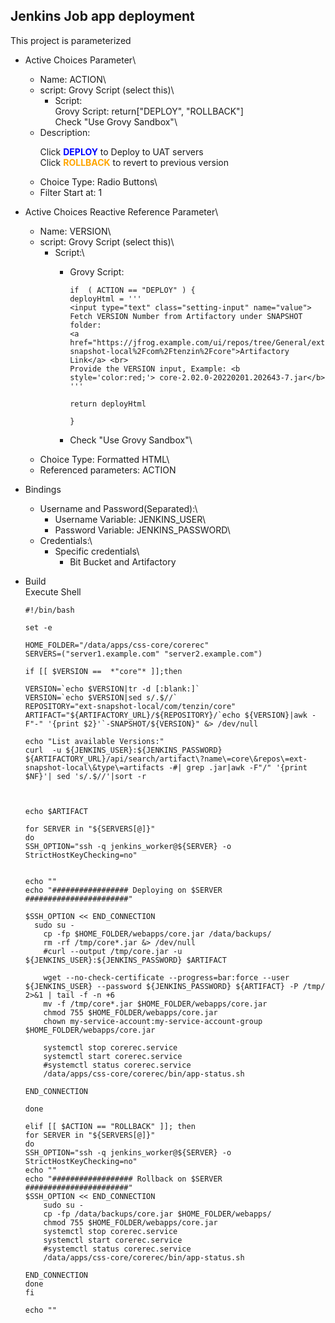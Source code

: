 ## Jenkins Job app deployment

This project is parameterized
  - Active Choices Parameter\
    - Name: ACTION\
    - script: Grovy Script (select this)\
        - Script:\
            Grovy Script: return["DEPLOY", "ROLLBACK"]\
            Check "Use Grovy Sandbox"\
    - Description:
      <p>
      Click <b style='color:blue;'> DEPLOY</b> to Deploy to UAT servers<br>
      Click <b style='color:orange;'> ROLLBACK</b> to revert to previous version
      </p>
    - Choice Type: Radio Buttons\
    - Filter Start at: 1

  - Active Choices Reactive Reference Parameter\
    - Name: VERSION\
    - script: Grovy Script (select this)\
      - Script:\
        - Grovy Script:

          ```
          if  ( ACTION == "DEPLOY" ) {
          deployHtml = '''
          <input type="text" class="setting-input" name="value">
          Fetch VERSION Number from Artifactory under SNAPSHOT folder:
          <a href="https://jfrog.example.com/ui/repos/tree/General/ext-snapshot-local%2Fcom%2Ftenzin%2Fcore">Artifactory Link</a> <br>
          Provide the VERSION input, Example: <b style='color:red;'> core-2.02.0-20220201.202643-7.jar</b>
          '''

          return deployHtml

          }

          ```

        - Check "Use Grovy Sandbox"\
    - Choice Type: Formatted HTML\
    - Referenced parameters: ACTION


  - Bindings
    - Username and Password(Separated):\
      - Username Variable: JENKINS_USER\
      - Password Variable: JENKINS_PASSWORD\
    - Credentials:\
      - Specific credentials\
        - Bit Bucket and Artifactory


  - Build\
    Execute Shell

      ```
      #!/bin/bash

      set -e

      HOME_FOLDER="/data/apps/css-core/corerec"
      SERVERS=("server1.example.com" "server2.example.com")

      if [[ $VERSION ==  *"core"* ]];then

      VERSION=`echo $VERSION|tr -d [:blank:]`
      VERSION=`echo $VERSION|sed s/.$//`
      REPOSITORY="ext-snapshot-local/com/tenzin/core"
      ARTIFACT="${ARTIFACTORY_URL}/${REPOSITORY}/`echo ${VERSION}|awk -F"-" '{print $2}'`-SNAPSHOT/${VERSION}" &> /dev/null

      echo "List available Versions:"
      curl  -u ${JENKINS_USER}:${JENKINS_PASSWORD} ${ARTIFACTORY_URL}/api/search/artifact\?name\=core\&repos\=ext-snapshot-local\&type\=artifacts -#| grep .jar|awk -F"/" '{print $NF}'| sed 's/.$//'|sort -r



      echo $ARTIFACT

      for SERVER in "${SERVERS[@]}"
      do
      SSH_OPTION="ssh -q jenkins_worker@${SERVER} -o StrictHostKeyChecking=no"


      echo ""
      echo "################# Deploying on $SERVER #######################"

      $SSH_OPTION << END_CONNECTION
      	sudo su -
          cp -fp $HOME_FOLDER/webapps/core.jar /data/backups/
          rm -rf /tmp/core*.jar &> /dev/null
          #curl --output /tmp/core.jar -u ${JENKINS_USER}:${JENKINS_PASSWORD} $ARTIFACT

          wget --no-check-certificate --progress=bar:force --user ${JENKINS_USER} --password ${JENKINS_PASSWORD} ${ARTIFACT} -P /tmp/ 2>&1 | tail -f -n +6
          mv -f /tmp/core*.jar $HOME_FOLDER/webapps/core.jar
          chmod 755 $HOME_FOLDER/webapps/core.jar
          chown my-service-account:my-service-account-group $HOME_FOLDER/webapps/core.jar

          systemctl stop corerec.service
          systemctl start corerec.service
          #systemctl status corerec.service
          /data/apps/css-core/corerec/bin/app-status.sh  

      END_CONNECTION

      done

      elif [[ $ACTION == "ROLLBACK" ]]; then
      for SERVER in "${SERVERS[@]}"
      do
      SSH_OPTION="ssh -q jenkins_worker@${SERVER} -o StrictHostKeyChecking=no"
      echo ""
      echo "################## Rollback on $SERVER #######################"
      $SSH_OPTION << END_CONNECTION
          sudo su -
          cp -fp /data/backups/core.jar $HOME_FOLDER/webapps/
          chmod 755 $HOME_FOLDER/webapps/core.jar
          systemctl stop corerec.service
          systemctl start corerec.service
          #systemctl status corerec.service
          /data/apps/css-core/corerec/bin/app-status.sh

      END_CONNECTION
      done
      fi

      echo ""
      ```

